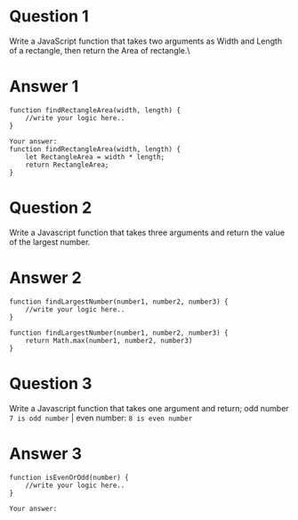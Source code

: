 # Question 1

Write a JavaScript function that takes two arguments as Width and Length of a rectangle, then return the Area of rectangle.\

# Answer 1

```
function findRectangleArea(width, length) {
    //write your logic here..
}
```

```
Your answer:
function findRectangleArea(width, length) {
    let RectangleArea = width * length;
    return RectangleArea;
}
```

# Question 2

Write a Javascript function that takes three arguments and return the value of the largest number.

# Answer 2

```
function findLargestNumber(number1, number2, number3) {
    //write your logic here..
}
```

```
function findLargestNumber(number1, number2, number3) {
    return Math.max(number1, number2, number3)
}
```

# Question 3

Write a Javascript function that takes one argument and return;
odd number `7 is odd number` | even number: `8 is even number`

# Answer 3

```
function isEvenOrOdd(number) {
    //write your logic here..
}
```

```
Your answer:
```

